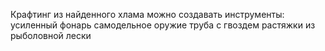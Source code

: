 Крафтинг из найденного хлама можно создавать инструменты: 
	усиленный фонарь
	самодельное оружие 
		труба с гвоздем
		растяжки из рыболовной лески